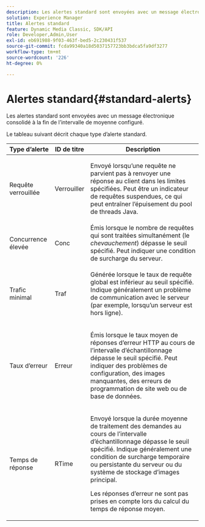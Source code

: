 ```yaml
---
description: Les alertes standard sont envoyées avec un message électronique consolidé à la fin de l’intervalle de moyenne configuré.
solution: Experience Manager
title: Alertes standard
feature: Dynamic Media Classic, SDK/API
role: Developer,Admin,User
exl-id: eb691988-9f03-463f-bed5-2c230431f537
source-git-commit: fcda99340a18d5037157723bb3bdca5fa9df3277
workflow-type: tm+mt
source-wordcount: '226'
ht-degree: 0%

---
```


# Alertes standard{#standard-alerts}

Les alertes standard sont envoyées avec un message électronique consolidé à la fin de l’intervalle de moyenne configuré.

Le tableau suivant décrit chaque type d’alerte standard.

<table id="table_02611F1B920E48A6973BFA969CA564EB"> 
 <thead> 
  <tr> 
   <th class="entry"> <b>Type d’alerte</b> </th> 
   <th class="entry"> <b>ID de titre</b> </th> 
   <th class="entry"> <b>Description</b> </th> 
  </tr> 
 </thead>
 <tbody> 
  <tr> 
   <td> <p>Requête verrouillée </p> </td> 
   <td> <p>Verrouiller </p> </td> 
   <td> <p>Envoyé lorsqu’une requête ne parvient pas à renvoyer une réponse au client dans les limites spécifiées. Peut être un indicateur de requêtes suspendues, ce qui peut entraîner l’épuisement du pool de threads Java. </p> </td> 
  </tr> 
  <tr> 
   <td> <p>Concurrence élevée </p> </td> 
   <td> <p>Conc </p> </td> 
   <td> Émis lorsque le nombre de requêtes qui sont traitées simultanément (le <i>chevauchement</i>) dépasse le seuil spécifié. Peut indiquer une condition de surcharge du serveur. </td> 
  </tr> 
  <tr> 
   <td> <p>Trafic minimal </p> </td> 
   <td> <p>Traf </p> </td> 
   <td> <p>Générée lorsque le taux de requête global est inférieur au seuil spécifié. Indique généralement un problème de communication avec le serveur (par exemple, lorsqu’un serveur est hors ligne). </p> </td> 
  </tr> 
  <tr> 
   <td> <p>Taux d’erreur </p> </td> 
   <td> <p>Erreur </p> </td> 
   <td> <p>Émis lorsque le taux moyen de réponses d’erreur HTTP au cours de l’intervalle d’échantillonnage dépasse le seuil spécifié. Peut indiquer des problèmes de configuration, des images manquantes, des erreurs de programmation de site web ou de base de données. </p> </td> 
  </tr> 
  <tr> 
   <td> <p>Temps de réponse </p> </td> 
   <td> <p>RTime </p> </td> 
   <td> <p>Envoyé lorsque la durée moyenne de traitement des demandes au cours de l’intervalle d’échantillonnage dépasse le seuil spécifié. Indique généralement une condition de surcharge temporaire ou persistante du serveur ou du système de stockage d’images principal. </p> <p>Les réponses d’erreur ne sont pas prises en compte lors du calcul du temps de réponse moyen. </p> </td> 
  </tr> 
 </tbody> 
</table>
